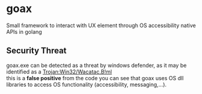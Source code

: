 # goax

Small framework to interact with UX element through OS accessibility native APIs in golang

## Security Threat

goax.exe can be detected as a threat by windows defender, as it may be identified as a [Trojan:Win32/Wacatac.B!ml](https://www.makeuseof.com/windows-wacatac-trojan/)  
this is a **false positive** from the code you can see that goax uses OS dll libraries to access OS functionality (accessibility, messaging,...).  
